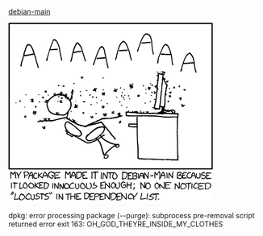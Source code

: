 [debian-main](https://xkcd.com/797)

![debian-main](./random_comic.png)

dpkg: error processing package (--purge): subprocess pre-removal script returned error exit 163: OH_GOD_THEYRE_INSIDE_MY_CLOTHES

